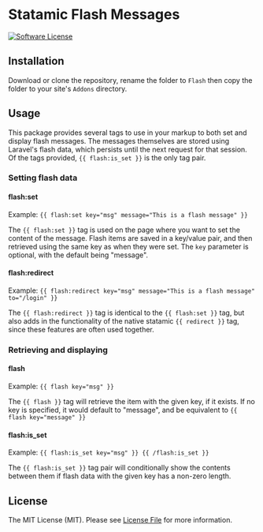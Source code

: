 # Statamic Flash Messages

[![Software License](https://img.shields.io/badge/license-MIT-brightgreen.svg?style=flat-square)](LICENSE.md)

## Installation

Download or clone the repository, rename the folder to `Flash` then copy the folder to your site's `Addons` directory.


## Usage

This package provides several tags to use in your markup to both set and display flash messages. The messages themselves are stored using Laravel's flash data, which persists until the next request for that session. Of the tags provided, `{{ flash:is_set }}` is the only tag pair.


### Setting flash data

#### flash:set

Example: `{{ flash:set key="msg" message="This is a flash message" }}`

The `{{ flash:set }}` tag is used on the page where you want to set the content of the message. Flash items are saved in a key/value pair, and then retrieved using the same key as when they were set. The `key` parameter is optional, with the default being "message".



#### flash:redirect

Example: `{{ flash:redirect key="msg" message="This is a flash message" to="/login" }}`

The `{{ flash:redirect }}` tag is identical to the `{{ flash:set }}` tag, but also adds in the functionality of the native statamic `{{ redirect }}` tag, since these features are often used together.

### Retrieving and displaying

#### flash

Example: `{{ flash key="msg" }}`

The `{{ flash }}` tag will retrieve the item with the given key, if it exists. If no key is specified, it would default to "message", and be equivalent to `{{ flash key="message" }}`

#### flash:is_set

Example: `{{ flash:is_set key="msg" }} {{ /flash:is_set }}`

The `{{ flash:is_set }}` tag pair will conditionally show the contents between them if flash data with the given key has a non-zero length. 


## License

The MIT License (MIT). Please see [License File](LICENSE.md) for more information.